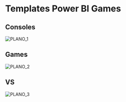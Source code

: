 # Templates Power BI Games

## Consoles
![PLANO_1](https://user-images.githubusercontent.com/103834345/163688696-ab6f44a4-e455-4263-91aa-4efdf073bae5.png)
## Games
![PLANO_2](https://user-images.githubusercontent.com/103834345/163688709-09acfca7-4731-4b62-98ff-fde4c21a489c.png)
## VS
![PLANO_3](https://user-images.githubusercontent.com/103834345/163688712-8d4332b1-c37b-4a72-8f19-bbc425c905a0.png)
